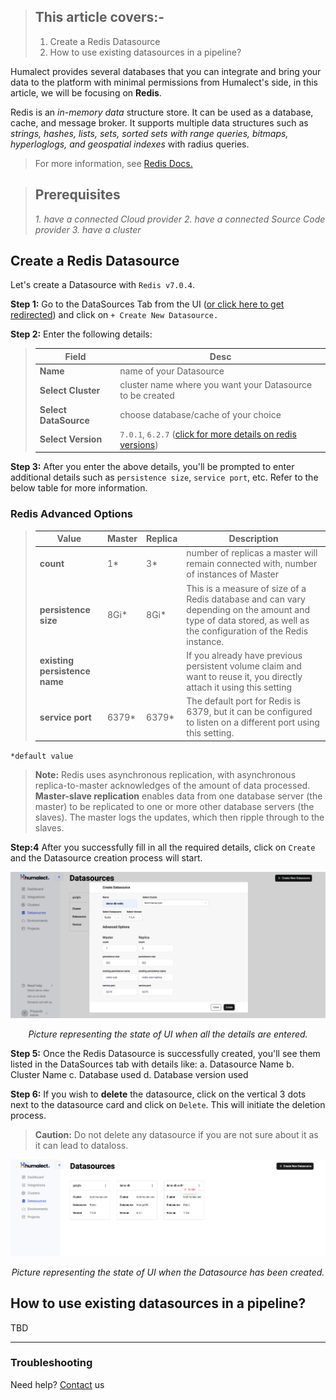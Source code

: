 > ## This article covers:-
> 1. Create a Redis Datasource
> 2. How to use existing datasources in a pipeline?


Humalect provides several databases that you can integrate and bring your data to the platform with minimal permissions from Humalect's side, in this article, we will be focusing on **Redis**.

Redis is an *in-memory data* structure store. It can be used as a database, cache, and message broker. It supports multiple data structures such as *strings, hashes, lists, sets, sorted sets with range queries, bitmaps, hyperloglogs, and geospatial indexes* with radius queries.

> For more information, see [Redis Docs.](https://redis.io/docs/about/)

> ## Prerequisites
> *1. have a connected Cloud provider*
> *2. have a connected Source Code provider*
> *3. have a cluster*


## Create a Redis Datasource

Let's create a Datasource with `Redis v7.0.4`.

**Step 1:** Go to the DataSources Tab from the UI ([or click here to get redirected](https://console.humalect.com/user/datasources)) and click on `+ Create New Datasource.`

**Step 2:** Enter the following details:

> | Field | Desc |
> | -- | -- |
> | **Name** | name of your Datasource|
> | **Select Cluster** | cluster name where you want your Datasource to be created |
> | **Select DataSource** | choose database/cache of your choice|
> | **Select Version** | `7.0.1`, `6.2.7` ([click for more details on redis versions](https://redis.io/download/))|


**Step 3:** After you enter the above details, you'll be prompted to enter additional details such as `persistence size`, `service port`, etc. Refer to the below table for more information.

###  Redis Advanced Options

> | Value                     | Master | Replica | Description |
> | ------------------------- | ------ | ------- | ---- |
> | **count**                     | 1*     | 3*      | number of replicas a master will remain connected with, number of instances of Master    |
> | **persistence size**          | 8Gi*   | 8Gi*    |  This is a measure of size of a Redis database and can vary depending on the amount and type of data stored, as well as the configuration of the Redis instance.    |
> | **existing persistence name** |        |         |  If you already have previous persistent volume claim and want to reuse it, you directly attach it using this setting   |
> | **service port**              | 6379*  | 6379*   |   The default port for Redis is 6379, but it can be configured to listen on a different port using this setting.|


`*default value`

> **Note:** Redis uses asynchronous replication, with asynchronous replica-to-master acknowledges of the amount of data processed. **Master-slave replication** enables data from one database server (the master) to be replicated to one or more other database servers (the slaves). The master logs the updates, which then ripple through to the slaves.


**Step:4** After you successfully fill in all the required details, click on `Create` and the Datasource creation process will start.

![redis-1](./../../static/img/redis-1.png)

<center><i>Picture representing the state of UI when all the details are entered.</i></center>


**Step 5:** Once the Redis Datasource is successfully created, you'll see them listed in the DataSources tab with details like:
		a. Datasource Name
		b. Cluster Name
		c. Database used
		d. Database version used

**Step 6:** If you wish to **delete** the datasource, click on the vertical 3 dots next to the datasource card and click on `Delete`. This will initiate the deletion process.

> **Caution:** Do not delete any datasource if you are not sure about it as it can lead to dataloss.




![redis-2](./../../static/img/redis-2.png)

<center><i>Picture representing the state of UI when the Datasource has been created.</i></center>



## How to use existing datasources in a pipeline?
TBD



---


### Troubleshooting
Need help? [Contact](./../Contact-us/reach-out-to-us) us
